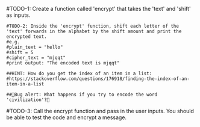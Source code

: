 #TODO-1: Create a function called 'encrypt' that takes the 'text' and 'shift' as inputs.

    #TODO-2: Inside the 'encrypt' function, shift each letter of the 'text' forwards in the alphabet by the shift amount and print the encrypted text.  
    #e.g. 
    #plain_text = "hello"
    #shift = 5
    #cipher_text = "mjqqt"
    #print output: "The encoded text is mjqqt"

    ##HINT: How do you get the index of an item in a list:
    #https://stackoverflow.com/questions/176918/finding-the-index-of-an-item-in-a-list

    ##🐛Bug alert: What happens if you try to encode the word 'civilization'?🐛


  

#TODO-3: Call the encrypt function and pass in the user inputs. You should be able to test the code and encrypt a message. 